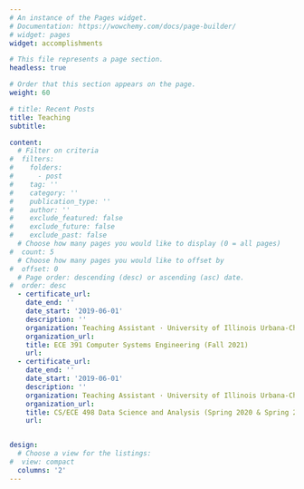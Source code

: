 ```yaml
---
# An instance of the Pages widget.
# Documentation: https://wowchemy.com/docs/page-builder/
# widget: pages
widget: accomplishments

# This file represents a page section.
headless: true

# Order that this section appears on the page.
weight: 60

# title: Recent Posts
title: Teaching
subtitle:

content:
  # Filter on criteria
#  filters:
#    folders:
#      - post
#    tag: ''
#    category: ''
#    publication_type: ''
#    author: ''
#    exclude_featured: false
#    exclude_future: false
#    exclude_past: false
  # Choose how many pages you would like to display (0 = all pages)
#  count: 5
  # Choose how many pages you would like to offset by
#  offset: 0
  # Page order: descending (desc) or ascending (asc) date.
#  order: desc
  - certificate_url: 
    date_end: ''
    date_start: '2019-06-01'
    description: ''
    organization: Teaching Assistant · University of Illinois Urbana-Champaign
    organization_url: 
    title: ECE 391 Computer Systems Engineering (Fall 2021)
    url: 
  - certificate_url: 
    date_end: ''
    date_start: '2019-06-01'
    description: ''
    organization: Teaching Assistant · University of Illinois Urbana-Champaign
    organization_url: 
    title: CS/ECE 498 Data Science and Analysis (Spring 2020 & Spring 2021)
    url: 


design:
  # Choose a view for the listings:
#  view: compact
  columns: '2'
---
```

